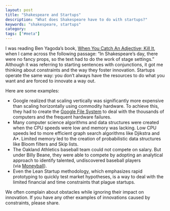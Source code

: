```yaml
---
layout: post
title: "Shakespeare and Startups"
description: "What does Shakespeare have to do with startups?"
keywords: "shakespeare, startups"
category:
tags: ["#meta"]
---
```


<p>I was reading Ben Yagoda&#8217;s book, <a href="http://www.amazon.com/When-You-Catch-Adjective-Kill/dp/0767920775" target="_blank">When You Catch An Adjective; Kill It</a>, when I came across the following passage: &#8220;In Shakespeare&#8217;s day, there were no fancy props, so the text had to do the work of stage settings.&#8221; Although it was referring to starting sentences with conjunctions, it got me thinking about constraints and the way they foster innovation. Startups operate the same way: you don&#8217;t always have the resources to do what you want and are forced to innovate a way out.</p>

<p>Here are some examples:</p>

<ul class="bulleted"><li>Google realized that scaling vertically was significantly more expensive than scaling horizontally using commodity hardware. To achieve this, they had to create the <a href="http://en.wikipedia.org/wiki/Google_File_System" target="_blank">Google File System</a> to deal with the thousands of computers and the frequent hardware failures.</li>

<li>Many computer science algorithms and data structures were created when the CPU speeds were low and memory was lacking. Low CPU speeds led to more efficient graph search algorithms like Djikstra and A*. Limited memory led to the creation of probabilistic data structures like Bloom filters and Skip lists. </li>

<li>The Oakland Athletics baseball team could not compete on salary. But under Billy Beane, they were able to compete by adopting an analytical approach to identify talented, undiscovered baseball players (via <a href="http://www.amazon.com/Moneyball-Art-Winning-Unfair-Game/dp/0393057658" target="_blank">Moneyball</a>).</li>

<li>Even the Lean Startup methodology, which emphasizes rapid prototyping to quickly test market hypotheses, is a way to deal with the limited financial and time constraints that plague startups.</li>

</ul>

<p>We often complain about obstacles while ignoring their impact on innovation. If you have any other examples of innovations caused by constraints, please share.</p>